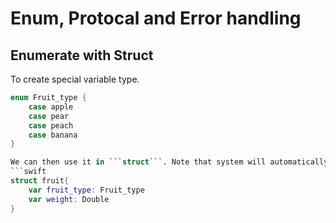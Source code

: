 #  Enum, Protocal and Error handling

## Enumerate with Struct
To create special variable type.
```swift
enum Fruit_type {
	case apple
	case pear
	case peach
	case banana
}

We can then use it in ```struct```. Note that system will automatically provide initializer for ```struct```, but it is only for variable assign.
```swift
struct fruit{
    var fruit_type: Fruit_type
    var weight: Double
}
```

